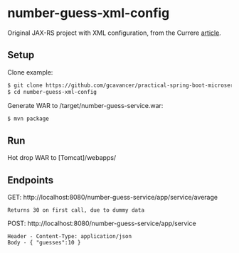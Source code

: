 # number-guess-xml-config

Original JAX-RS project with XML configuration, from the Currere [article](https://currere.co/knowledge/practical-spring-boot-microservices).

## Setup

Clone example:

```bash
$ git clone https://github.com/gcavancer/practical-spring-boot-microservices
$ cd number-guess-xml-config
```
Generate WAR to /target/number-guess-service.war:

```bash
$ mvn package
```
## Run

Hot drop WAR to [Tomcat]/webapps/

## Endpoints

GET:  http://localhost:8080/number-guess-service/app/service/average

    Returns 30 on first call, due to dummy data

POST: http://localhost:8080/number-guess-service/app/service

    Header - Content-Type: application/json
    Body - { "guesses":10 }